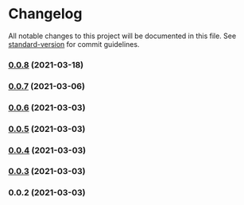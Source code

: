 # Changelog

All notable changes to this project will be documented in this file. See [standard-version](https://github.com/conventional-changelog/standard-version) for commit guidelines.

### [0.0.8](https://github.com/raykrueger/cdk-valheim-server/compare/v0.0.7...v0.0.8) (2021-03-18)

### [0.0.7](https://github.com/raykrueger/cdk-valheim-server/compare/v0.0.6...v0.0.7) (2021-03-06)

### [0.0.6](https://github.com/raykrueger/cdk-valheim-server/compare/v0.0.5...v0.0.6) (2021-03-03)

### [0.0.5](https://github.com/raykrueger/cdk-valheim-server/compare/v0.0.4...v0.0.5) (2021-03-03)

### [0.0.4](https://github.com/raykrueger/cdk-valheim-server/compare/v0.0.3...v0.0.4) (2021-03-03)

### [0.0.3](https://github.com/raykrueger/cdk-valheim-server/compare/v0.0.2...v0.0.3) (2021-03-03)

### 0.0.2 (2021-03-03)
